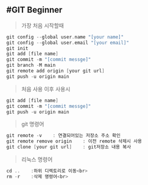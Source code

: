 #GIT Beginner
------------
>가장 처음 시작할때
```C
git config --global user.name "[your name]"
git config --global user.email "[your email]"
git init
git add [file name]
git commit -m "[commit messge]"
git branch -M main
git remote add origin [your git url]
git push -u origin main
```
>처음 사용 이후 사용시
```C
git add [file name]
git commit -m "[commit messge]"
git push -u origin main
```
>git 명령어
```C
git remote -v    : 연결되어있는 저장소 주소 확인
git remote remove origin    : 이전 remote 삭제시 사용
git clone [your git url]    : git저장소 내용 복사
```
>리눅스 명령어
```C
cd ..    :하위 디렉토리로 이동<br>
rm -r    :삭제 명령어<br>
```
